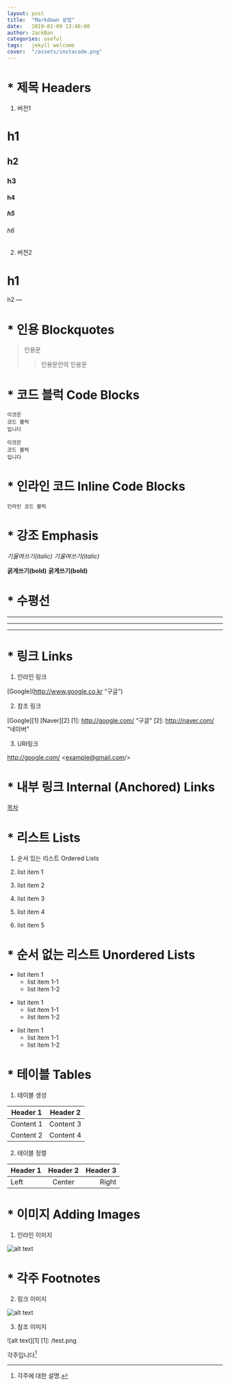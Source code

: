 ```yaml
---
layout: post
title:  "Markdown 문법"
date:   2019-01-09 13:46:00
author: JackBan
categories: useful
tags:	jekyll welcome
cover:  "/assets/instacode.png"
---
```


# * 제목 Headers

1. 버전1
# h1
## h2
### h3
#### h4
##### h5
###### h6

2. 버전2

h1
===

h2
—

# * 인용 Blockquotes

> 인용문
>> 인용문안의 인용문

# * 코드 블럭 Code Blocks

```
이것은
코드 블럭
입니다
```

~~~
이것은 
코드 블럭
입니다
~~~

# * 인라인 코드 Inline Code Blocks

`인라인 코드 블럭`

# * 강조 Emphasis

*기울여쓰기(italic)*
_기울여쓰기(italic)_

**굵게쓰기(bold)**
__굵게쓰기(bold)__

# * 수평선

---

***

___

# * 링크 Links


1. 인라인 링크

[Google](http://www.google.co.kr “구글”)

2. 참조 링크

[Google][1]
[Naver][2]
[1]: http://google.com/ “구글”
[2]: http://naver.com/ “네이버”

3. URI링크

<http://google.com/>
<example@gmail.com/>

# * 내부 링크 Internal (Anchored) Links

[목차](#index)

# * 리스트 Lists

1. 순서 있는 리스트 Ordered Lists

1. list item 1
1. list item 2
2. list item 3
0. list item 4
3. list item 5

# * 순서 없는 리스트 Unordered Lists

* list item 1
    * list item 1-1
    * list item 1-2
    
+ list item 1
    + list item 1-1
    + list item 1-2

- list item 1
    - list item 1-1
    - list item 1-2

# * 테이블 Tables

1. 테이블 생성

Header 1 | Header 2
--------- | ---------
Content 1 | Content 3
Content 2 | Content 4

2. 테이블 정렬

| Header 1 | Header 2 | Header 3 |
| :-------- | :--------: | --------: |
| Left | Center | Right |

# * 이미지 Adding Images

1. 인라인 이미지

![alt text](/test.png )
# * 각주 Footnotes

2. 링크 이미지

![alt text](image_URL)

3. 참조 이미지

![alt text][1]
[1]: /test.png

각주입니다[^id]
[^id]: 각주에 대한 설명.
